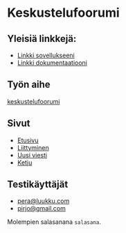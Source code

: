 # Keskustelufoorumi

## Yleisiä linkkejä:

* [Linkki sovellukseeni](http://jarnoluu.users.cs.helsinki.fi/tsoha/)
* [Linkki dokumentaatiooni](https://raw.githubusercontent.com/kalppi/Tsoha-keskustelufoorumi/master/doc/dokumentaatio.pdf)

## Työn aihe

[keskustelufoorumi](http://advancedkittenry.github.io/suunnittelu_ja_tyoymparisto/aiheet/Keskustelufoorumi.html) 


## Sivut

* [Etusivu](http://jarnoluu.users.cs.helsinki.fi/tsoha/)
* [Liittyminen](http://jarnoluu.users.cs.helsinki.fi/tsoha/liity)
* [Uusi viesti](http://jarnoluu.users.cs.helsinki.fi/tsoha/uusi-viesti)
* [Ketju](http://jarnoluu.users.cs.helsinki.fi/tsoha/ketju)

## Testikäyttäjät

* pera@luukku.com
* pirjo@gmail.com

Molempien salasanana `salasana`.